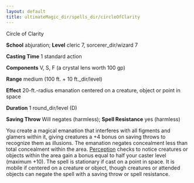 ```yaml
---
layout: default
title: ultimateMagic_dir/spells_dir/circleOfClarity
---
```

Circle of Clarity

**School** abjuration; **Level** cleric 7, sorcerer_dir/wizard 7

**Casting Time** 1 standard action

**Components** V, S, F (a crystal lens worth 100 gp)

**Range** medium (100 ft. + 10 ft._dir/level)

**Effect** 20-ft.-radius emanation centered on a creature, object or point in space

**Duration** 1 round_dir/level (D)

**Saving Throw** Will negates (harmless); **Spell Resistance** yes (harmless)

You create a magical emanation that interferes with all figments and glamers within it, giving creatures a +4 bonus on saving throws to recognize them as illusions. The emanation negates concealment less than total concealment within the area. [Perception](../../skills_dir/perception#_perception) checks to notice creatures or objects within the area gain a bonus equal to half your caster level (maximum +10). The spell is stationary if cast on a point in space. It is mobile if centered on a creature or object, though creatures or attended objects can negate the spell with a saving throw or spell resistance.

